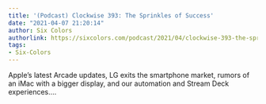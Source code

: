```yaml
---
title: '(Podcast) Clockwise 393: The Sprinkles of Success'
date: "2021-04-07 21:20:14"
author: Six Colors
authorlink: https://sixcolors.com/podcast/2021/04/clockwise-393-the-sprinkles-of-success/
tags:
- Six-Colors
---
```

<p>Apple’s latest Arcade updates, LG exits the smartphone market, rumors of an iMac with a bigger display, and our automation and Stream Deck experiences.&#8230;</p>